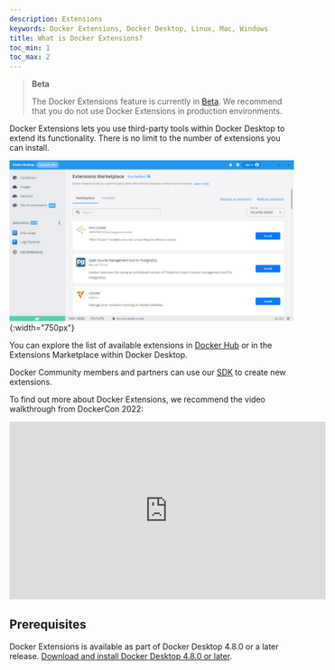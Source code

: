 ```yaml
---
description: Extensions
keywords: Docker Extensions, Docker Desktop, Linux, Mac, Windows
title: What is Docker Extensions?
toc_min: 1
toc_max: 2
---
```


> **Beta**
>
> The Docker Extensions feature is currently in [Beta](../../release-lifecycle.md#beta). We recommend that you do not use Docker Extensions in production environments.

Docker Extensions lets you use third-party tools within Docker Desktop to extend its functionality. There is no limit to the number of extensions you can install.

![extenstions](../images/extensions-marketplace.PNG){:width="750px"}

You can explore the list of available extensions in [Docker Hub](https://hub.docker.com/search?q=&type=extension) or in the Extensions Marketplace within Docker Desktop.

Docker Community members and partners can use our [SDK](../extensions-sdk/index.md) to create new extensions.

To find out more about Docker Extensions, we recommend the video walkthrough from DockerCon 2022:

<iframe width="560" height="315" src="https://www.youtube.com/embed/3rAGXS8pszQ" title="YouTube video player" frameborder="0" allow="accelerometer; autoplay; clipboard-write; encrypted-media; gyroscope; picture-in-picture" allowfullscreen></iframe>

## Prerequisites

Docker Extensions is available as part of Docker Desktop 4.8.0 or a later release. [Download and install Docker Desktop 4.8.0 or later](../release-notes.md).
